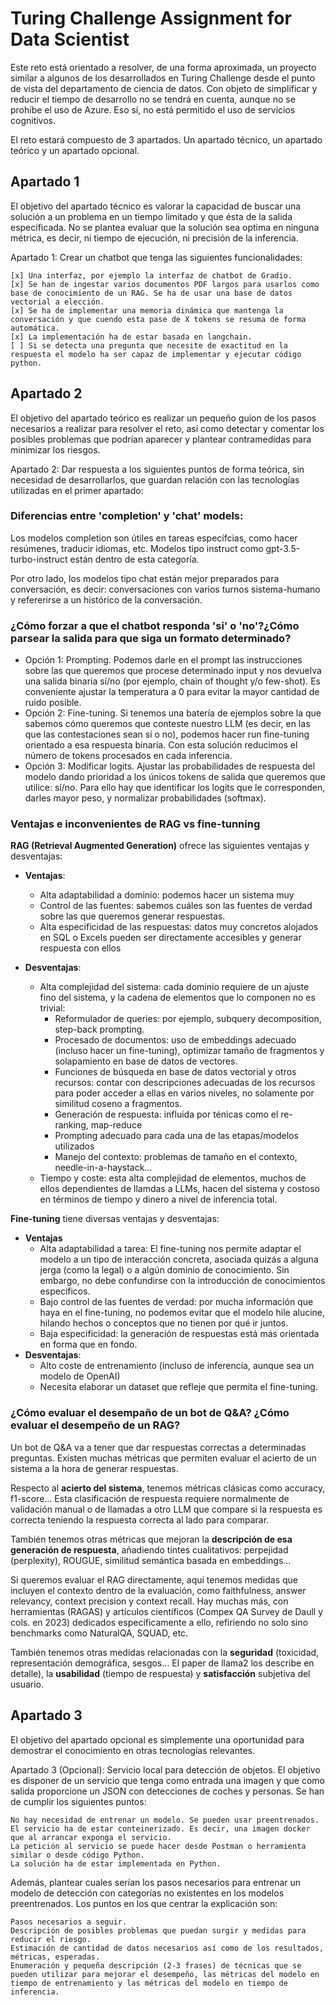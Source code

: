 # Turing Challenge Assignment for Data Scientist
Este reto está orientado a resolver, de una forma aproximada, un proyecto similar a algunos de los desarrollados en Turing Challenge desde el punto de vista del departamento de ciencia de datos. Con objeto de simplificar y reducir el tiempo de desarrollo no se tendrá en cuenta, aunque no se prohíbe el uso de Azure. Eso sí, no está permitido el uso de servicios cognitivos.



El reto estará compuesto de 3 apartados. Un apartado técnico, un apartado teórico y un apartado opcional.


## Apartado 1
El objetivo del apartado técnico es valorar la capacidad de buscar una solución a un problema en un tiempo limitado y que ésta de la salida especificada. No se plantea evaluar que la solución sea optima en ninguna métrica, es decir, ni tiempo de ejecución, ni precisión de la inferencia.


Apartado 1: Crear un chatbot que tenga las siguientes funcionalidades:

    [x] Una interfaz, por ejemplo la interfaz de chatbot de Gradio.
    [x] Se han de ingestar varios documentos PDF largos para usarlos como base de conocimiento de un RAG. Se ha de usar una base de datos vectorial a elección.
    [x] Se ha de implementar una memoria dinámica que mantenga la conversación y que cuendo esta pase de X tokens se resuma de forma automática.
    [x] La implementación ha de estar basada en langchain.
    [ ] Si se detecta una pregunta que necesite de exactitud en la respuesta el modelo ha ser capaz de implementar y ejecutar código python.

## Apartado 2
El objetivo del apartado teórico es realizar un pequeño guion de los pasos necesarios a realizar para resolver el reto, así como detectar y comentar los posibles problemas que podrían aparecer y plantear contramedidas para minimizar los riesgos.

Apartado 2:  Dar respuesta a los siguientes puntos de forma teórica, sin necesidad de desarrollarlos, que guardan relación con las tecnologías utilizadas en el primer apartado:

### Diferencias entre 'completion' y 'chat' models:
Los modelos completion son útiles en tareas específcias, como hacer resúmenes, traducir idiomas, etc. Modelos tipo instruct como gpt-3.5-turbo-instruct están dentro de esta categoría.

Por otro lado, los modelos tipo chat están mejor preparados para conversación, es decir: conversaciones con varios turnos sistema-humano y refererirse a un histórico de la conversación.


### ¿Cómo forzar a que el chatbot responda 'si' o 'no'?¿Cómo parsear la salida para que siga un formato determinado?

- Opción 1: Prompting. Podemos darle en el prompt las instrucciones sobre las que queremos que procese determinado input y nos devuelva una salida binaria sí/no (por ejemplo, chain of thought y/o few-shot). Es conveniente ajustar la temperatura a 0 para evitar la mayor cantidad de ruido posible.
- Opción 2: Fine-tuning. Si tenemos una batería de ejemplos sobre la que sabemos cómo queremos que conteste nuestro LLM (es decir, en las que las contestaciones sean sí o no), podemos hacer run fine-tuning orientado a esa respuesta binaria. Con esta solución reducimos el número de tokens procesados en cada inferencia.
- Opción 3: Modificar logits. Ajustar las probabilidades de respuesta del modelo dando prioridad a los únicos tokens de salida que queremos que utilice: sí/no. Para ello hay que identificar los logits que le corresponden, darles mayor peso, y normalizar probabilidades (softmax).

### Ventajas e inconvenientes de RAG vs fine-tunning

**RAG (Retrieval Augmented Generation)** ofrece las siguientes ventajas y desventajas:
- **Ventajas**:
    - Alta adaptabilidad a dominio: podemos hacer un sistema muy
    - Control de las fuentes: sabemos cuáles son las fuentes de verdad sobre las que queremos generar respuestas.
    - Alta especificidad de las respuestas: datos muy concretos alojados en SQL o Excels pueden ser directamente accesibles y generar respuesta con ellos

- **Desventajas**:
    - Alta complejidad del sistema: cada dominio requiere de un ajuste fino del sistema, y la cadena de elementos que lo componen no es trivial:
        - Reformulador de queries: por ejemplo, subquery decomposition, step-back prompting.
        - Procesado de documentos: uso de embeddings adecuado (incluso hacer un fine-tuning), optimizar tamaño de fragmentos y solapamiento en base de datos de vectores.
        - Funciones de búsqueda en base de datos vectorial y otros recursos: contar con descripciones adecuadas de los recursos para poder acceder a ellas en varios niveles, no solamente por similitud coseno a fragmentos.
        - Generación de respuesta: influida por ténicas como el re-ranking, map-reduce
        - Prompting adecuado para cada una de las etapas/modelos utilizados
        - Manejo del contexto: problemas de tamaño en el contexto, needle-in-a-haystack...
    - Tiempo y coste: esta alta complejidad de elementos, muchos de ellos dependientes de llamdas a LLMs, hacen del sistema y costoso en términos de tiempo y dinero a nivel de inferencia total.

**Fine-tuning** tiene diversas ventajas y desventajas:
- **Ventajas**
    - Alta adaptabilidad a tarea: El fine-tuning nos permite adaptar el modelo a un tipo de interacción concreta, asociada quizás a alguna jerga (como la legal) o a algún dominio de conocimiento. Sin embargo, no debe confundirse con la introducción de conocimientos específicos.
    - Bajo control de las fuentes de verdad: por mucha información que haya en el fine-tuning, no podemos evitar que el modelo hile alucine, hilando hechos o conceptos que no tienen por qué ir juntos.
    - Baja especificidad: la generación de respuestas está más orientada en forma que en fondo.
- **Desventajas**:
    - Alto coste de entrenamiento (incluso de inferencia, aunque sea un modelo de OpenAI)
    - Necesita elaborar un dataset que refleje que permita el fine-tuning.

### ¿Cómo evaluar el desempaño de un bot de Q&A? ¿Cómo evaluar el desempeño de un RAG?

Un bot de Q&A va a tener que dar respuestas correctas a determinadas preguntas. Existen muchas métricas que permiten evaluar el acierto de un sistema a la hora de generar respuestas.

Respecto al **acierto del sistema**, tenemos métricas clásicas como accuracy, f1-score... Esta clasificación de respuesta requiere normalmente de validación manual o de llamadas a otro LLM que compare si la respuesta es correcta teniendo la respuesta correcta al lado para comparar.

También tenemos otras métricas que mejoran la **descripción de esa generación de respuesta**, añadiendo tintes cualitativos: perpejidad (perplexity), ROUGUE, similitud semántica basada en embeddings...

Si queremos evaluar el RAG directamente, aquí tenemos medidas que incluyen el contexto dentro de la evaluación, como faithfulness, answer relevancy, context precision y context recall. Hay muchas más, con herramientas (RAGAS) y artículos científicos (Compex QA Survey de Daull y cols. en 2023) dedicados específicamente a ello, refiriendo no solo sino benchmarks como NaturalQA, SQUAD, etc.

También tenemos otras medidas relacionadas con la **seguridad** (toxicidad, representación demográfica, sesgos... El paper de llama2 los describe en detalle), la **usabilidad** (tiempo de respuesta) y **satisfacción** subjetiva del usuario.


## Apartado 3
El objetivo del apartado opcional es simplemente una oportunidad para demostrar el conocimiento en otras tecnologías relevantes.


Apartado 3 (Opcional): Servicio local para detección de objetos. El objetivo es disponer de un servicio que tenga como entrada una imagen y que como salida proporcione un JSON con detecciones de coches y personas. Se han de cumplir los siguientes puntos:

    No hay necesidad de entrenar un modelo. Se pueden usar preentrenados.
    El servicio ha de estar conteinerizado. Es decir, una imagen docker que al arrancar exponga el servicio.
    La petición al servicio se puede hacer desde Postman o herramienta similar o desde código Python.
    La solución ha de estar implementada en Python.



Además, plantear cuales serían los pasos necesarios para entrenar un modelo de detección con categorías no existentes en los modelos preentrenados. Los puntos en los que centrar la explicación son:

    Pasos necesarios a seguir.
    Descripción de posibles problemas que puedan surgir y medidas para reducir el riesgo.
    Estimación de cantidad de datos necesarios así como de los resultados, métricas, esperadas.
    Enumeración y pequeña descripción (2-3 frases) de técnicas que se pueden utilizar para mejorar el desempeño, las métricas del modelo en tiempo de entrenamiento y las métricas del modelo en tiempo de inferencia.
